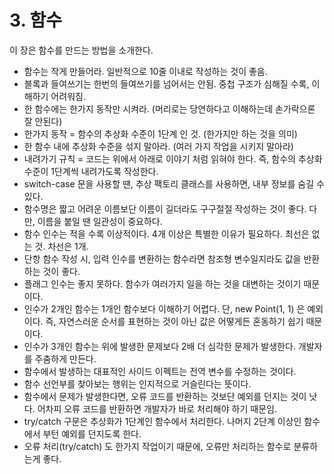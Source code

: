 # 3. 함수

이 장은 함수를 만드는 방법을 소개한다.

* 함수는 작게 만들어라. 일반적으로 10줄 이내로 작성하는 것이 좋음.
* 블록과 들여쓰기는 한번의 들여쓰기를 넘어서는 안됨. 중첩 구조가 심해질 수록, 이해하기 어려워짐.
* 한 함수에는 한가지 동작만 시켜라. \(머리로는 당연하다고 이해하는데 손가락으론 잘 안된다\)
* 한가지 동작 = 함수의 추상화 수준이 1단계 인 것. \(한가지만 하는 것을 의미\)
* 한 함수 내에 추상화 수준을 섞지 말아라. \(여러 가지 작업을 시키지 말아라\)
* 내려가기 규칙 = 코드는 위에서 아래로 이야기 처럼 읽혀야 한다. 즉, 함수의 추상화 수준이 1단계씩 내려가도록 작성한다.
* switch-case 문을 사용할 땐, 추상 팩토리 클래스를 사용하면, 내부 정보를 숨길 수 있다.
* 함수명은 짧고 어려운 이름보단 이름이 길더라도 구구절절 작성하는 것이 좋다. 다만, 이름을 붙일 땐 일관성이 중요하다.
* 함수 인수는 적을 수록 이상적이다. 4개 이상은 특별한 이유가 필요하다. 최선은 없는 것. 차선은 1개.
* 단항 함수 작성 시, 입력 인수를 변환하는 함수라면 참조형 변수일지라도 값을 반환하는 것이 좋다.
* 플래그 인수는 좋지 못하다. 함수가 여러가지 일을 하는 것을 대변하는 것이기 때문이다.
* 인수가 2개인 함수는 1개인 함수보다 이해하기 어렵다. 단, new Point\(1, 1\) 은 예외이다. 즉, 자연스러운 순서를 표현하는 것이 아닌 값은 어떻게든 혼동하기 쉽기 때문이다.
* 인수가 3개인 함수는 위에 발생한 문제보다 2배 더 심각한 문제가 발생한다. 개발자를 주춤하게 만든다.
* 함수에서 발생하는 대표적인 사이드 이펙트는 전역 변수를 수정하는 것이다.
* 함수 선언부를 찾아보는 행위는 인지적으로 거슬린다는 뜻이다.
* 함수에서 문제가 발생한다면, 오류 코드를 반환하는 것보단 예외를 던지는 것이 낫다. 어차피 오류 코드를 반환하면 개발자가 바로 처리해야 하기 때문임.
* try/catch 구문은 추상화가 1단계인 함수에서 처리한다. 나머지 2단계 이상인 함수에서 부턴 예외를 던지도록 한다.
* 오류 처리\(try/catch\) 도 한가지 작업이기 때문에, 오류만 처리하는 함수로 분류하는게 좋다.



